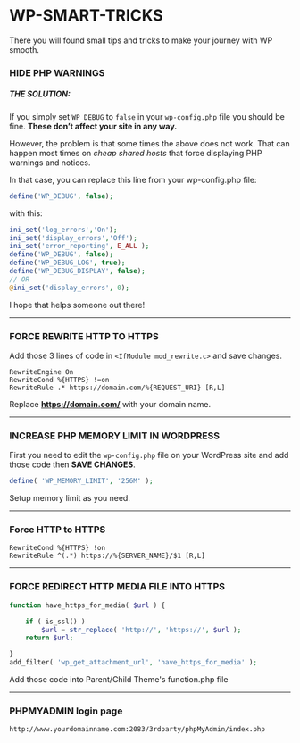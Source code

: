 # WP-SMART-TRICKS
There you will found small tips and tricks to make your journey with WP smooth.

### HIDE PHP WARNINGS
##### THE SOLUTION:
If you simply set `WP_DEBUG` to `false` in your `wp-config.php` file you should be fine. __These don’t affect your site in any way.__

However, the problem is that some times the above does not work. That can happen most times on *cheap shared hosts* that force displaying PHP warnings and notices.

In that case, you can replace this line from your wp-config.php file:

```php
define('WP_DEBUG', false);
```
with this:

```php
ini_set('log_errors','On');
ini_set('display_errors','Off');
ini_set('error_reporting', E_ALL );
define('WP_DEBUG', false);
define('WP_DEBUG_LOG', true);
define('WP_DEBUG_DISPLAY', false);
// OR
@ini_set('display_errors', 0);
```
I hope that helps someone out there!

---

### FORCE REWRITE HTTP TO HTTPS
Add those 3 lines of code in `<IfModule mod_rewrite.c>` and save changes.
```
RewriteEngine On
RewriteCond %{HTTPS} !=on
RewriteRule .* https://domain.com/%{REQUEST_URI} [R,L]
```
Replace **https://domain.com/** with your domain name.

---

### INCREASE PHP MEMORY LIMIT IN WORDPRESS
First you need to edit the `wp-config.php` file on your WordPress site and add those code then **SAVE CHANGES**.
```php
define( 'WP_MEMORY_LIMIT', '256M' );
```
Setup memory limit as you need.

---

### Force HTTP to HTTPS
```
RewriteCond %{HTTPS} !on           
RewriteRule ^(.*) https://%{SERVER_NAME}/$1 [R,L]
```

---

### FORCE REDIRECT HTTP MEDIA FILE INTO HTTPS
```php
function have_https_for_media( $url ) {

    if ( is_ssl() )
        $url = str_replace( 'http://', 'https://', $url );
    return $url;

}
add_filter( 'wp_get_attachment_url', 'have_https_for_media' );
```
Add those code into Parent/Child Theme's function.php file

---

### PHPMYADMIN login page
```
http://www.yourdomainname.com:2083/3rdparty/phpMyAdmin/index.php
```